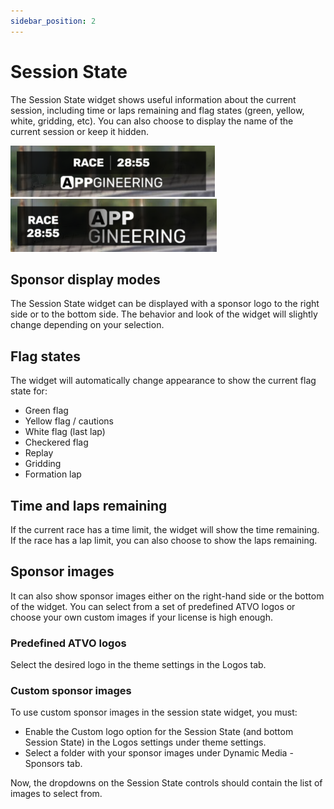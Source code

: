 ```yaml
---
sidebar_position: 2
---
```


# Session State

The Session State widget shows useful information about the current session, including time or laps remaining and flag states (green, yellow, white, gridding, etc). You can also choose to display the name of the current session or keep it hidden.

![Session State](../../static/img/widgets/sessionstate1.png)
![Session State](../../static/img/widgets/sessionstate2.png)

## Sponsor display modes
The Session State widget can be displayed with a sponsor logo to the right side or to the bottom side. The behavior and look of the widget will slightly change depending on your selection.

## Flag states
The widget will automatically change appearance to show the current flag state for:
* Green flag
* Yellow flag / cautions
* White flag (last lap)
* Checkered flag
* Replay 
* Gridding
* Formation lap

## Time and laps remaining
If the current race has a time limit, the widget will show the time remaining.
If the race has a lap limit, you can also choose to show the laps remaining.

## Sponsor images
It can also show sponsor images either on the right-hand side or the bottom of the widget. You can select from a set of predefined ATVO logos or choose your own custom images if your license is high enough.

### Predefined ATVO logos
Select the desired logo in the theme settings in the Logos tab.

### Custom sponsor images
To use custom sponsor images in the session state widget, you must:
* Enable the Custom logo option for the Session State (and bottom Session State) in the Logos settings under theme settings.
* Select a folder with your sponsor images under Dynamic Media - Sponsors tab.

Now, the dropdowns on the Session State controls should contain the list of images to select from.
